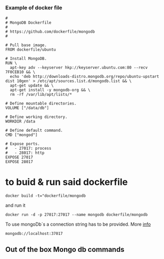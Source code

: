 ### Example of docker file

```
#
# MongoDB Dockerfile
#
# https://github.com/dockerfile/mongodb
#

# Pull base image.
FROM dockerfile/ubuntu

# Install MongoDB.
RUN \
  apt-key adv --keyserver hkp://keyserver.ubuntu.com:80 --recv 7F0CEB10 && \
  echo 'deb http://downloads-distro.mongodb.org/repo/ubuntu-upstart dist 10gen' > /etc/apt/sources.list.d/mongodb.list && \
  apt-get update && \
  apt-get install -y mongodb-org && \
  rm -rf /var/lib/apt/lists/*

# Define mountable directories.
VOLUME ["/data/db"]

# Define working directory.
WORKDIR /data

# Define default command.
CMD ["mongod"]

# Expose ports.
#   - 27017: process
#   - 28017: http
EXPOSE 27017
EXPOSE 28017
```

# to buid & run said dockerfile

`docker build -t="dockerfile/mongodb`

and run it

`docker run -d -p 27017:27017 --name mongodb dockerfile/mongodb`

To use mongoDb´s a connection string has to be provided. More [info](https://docs.mongodb.com/manual/reference/connection-string/)

`mongodb://localhost:37017`





## Out of the box Mongo db commands
